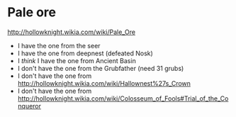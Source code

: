 # Pale ore
http://hollowknight.wikia.com/wiki/Pale_Ore

- I have the one from the seer
- I have the one from deepnest (defeated Nosk)
- I *think* I have the one from Ancient Basin
- I don't have the one from the Grubfather (need 31 grubs)
- I don't have the one from http://hollowknight.wikia.com/wiki/Hallownest%27s_Crown
- I don't have the one from http://hollowknight.wikia.com/wiki/Colosseum_of_Fools#Trial_of_the_Conqueror